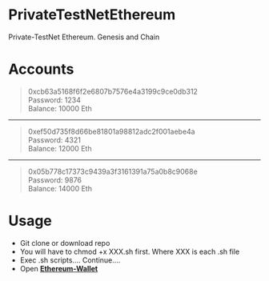 # PrivateTestNetEthereum
Private-TestNet Ethereum. Genesis and Chain

# Accounts

> 0xcb63a5168f6f2e6807b7576e4a3199c9ce0db312<br>
> Password: 1234<br>
> Balance: 10000 Eth

----------

> 0xef50d735f8d66be81801a98812adc2f001aebe4a<br>
> Password: 4321<br>
> Balance: 12000 Eth

----------

> 0x05b778c17373c9439a3f3161391a75a0b8c9068e<br>
> Password: 9876<br>
> Balance: 14000 Eth

# Usage

* Git clone or download repo
* You will have to chmod +x XXX.sh first. Where XXX is each .sh file
* Exec .sh scripts.... Continue....
* Open **[Ethereum-Wallet](https://github.com/ethereum/mist/releases)**

[comment]: <> (Complete the guide with description each script)
[comment]: <> (Complete the guide with install geth, Requeriments...)
